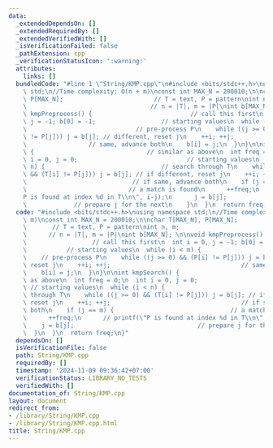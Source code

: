 ```yaml
---
data:
  _extendedDependsOn: []
  _extendedRequiredBy: []
  _extendedVerifiedWith: []
  _isVerificationFailed: false
  _pathExtension: cpp
  _verificationStatusIcon: ':warning:'
  attributes:
    links: []
  bundledCode: "#line 1 \"String/KMP.cpp\"\n#include <bits/stdc++.h>\nusing namespace\
    \ std;\n//Time complexity: O(n + m)\nconst int MAX_N = 200010;\n\nchar T[MAX_N],\
    \ P[MAX_N];                         // T = text, P = pattern\nint n, m;      \
    \                                  // n = |T|, m = |P|\nint b[MAX_N]; \n\nvoid\
    \ kmpPreprocess() {                           // call this first\n  int i = 0,\
    \ j = -1; b[0] = -1;                  // starting values\n  while (i < m) {  \
    \                              // pre-process P\n    while ((j >= 0) && (P[i]\
    \ != P[j])) j = b[j]; // different, reset j\n    ++i; ++j;                   \
    \                 // same, advance both\n    b[i] = j;\n  }\n}\n\nint kmpSearch()\
    \ {                               // similar as above\n  int freq = 0;\n  int\
    \ i = 0, j = 0;                              // starting values\n  while (i <\
    \ n) {                                // search through T\n    while ((j >= 0)\
    \ && (T[i] != P[j])) j = b[j]; // if different, reset j\n    ++i; ++j;       \
    \                             // if same, advance both\n    if (j == m) {    \
    \                            // a match is found\n      ++freq;\n      // printf(\"\
    P is found at index %d in T\\n\", i-j);\n      j = b[j];                     \
    \             // prepare j for the next\n    }\n  }\n  return freq;\n}\n"
  code: "#include <bits/stdc++.h>\nusing namespace std;\n//Time complexity: O(n +\
    \ m)\nconst int MAX_N = 200010;\n\nchar T[MAX_N], P[MAX_N];                  \
    \       // T = text, P = pattern\nint n, m;                                  \
    \      // n = |T|, m = |P|\nint b[MAX_N]; \n\nvoid kmpPreprocess() {         \
    \                  // call this first\n  int i = 0, j = -1; b[0] = -1;       \
    \           // starting values\n  while (i < m) {                            \
    \    // pre-process P\n    while ((j >= 0) && (P[i] != P[j])) j = b[j]; // different,\
    \ reset j\n    ++i; ++j;                                    // same, advance both\n\
    \    b[i] = j;\n  }\n}\n\nint kmpSearch() {                               // similar\
    \ as above\n  int freq = 0;\n  int i = 0, j = 0;                             \
    \ // starting values\n  while (i < n) {                                // search\
    \ through T\n    while ((j >= 0) && (T[i] != P[j])) j = b[j]; // if different,\
    \ reset j\n    ++i; ++j;                                    // if same, advance\
    \ both\n    if (j == m) {                                // a match is found\n\
    \      ++freq;\n      // printf(\"P is found at index %d in T\\n\", i-j);\n  \
    \    j = b[j];                                  // prepare j for the next\n  \
    \  }\n  }\n  return freq;\n}"
  dependsOn: []
  isVerificationFile: false
  path: String/KMP.cpp
  requiredBy: []
  timestamp: '2024-11-09 09:36:42+07:00'
  verificationStatus: LIBRARY_NO_TESTS
  verifiedWith: []
documentation_of: String/KMP.cpp
layout: document
redirect_from:
- /library/String/KMP.cpp
- /library/String/KMP.cpp.html
title: String/KMP.cpp
---
```

